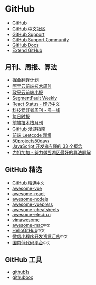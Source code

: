 # GitHub

- [GitHub](https://github.com/)
- [GitHub 中文社区](https://www.githubs.cn/)
- [GitHub Support](https://support.github.com/)
- [GitHub Support Community](https://github.community/)
- [GitHub Docs](https://docs.github.com/cn)
- [Extend GitHub](https://github.com/marketplace)

## 月刊、周报、算法

- [掘金翻译计划](https://github.com/xitu/gold-miner)
- [阿里云前端技术周刊](https://github.com/aliyunfe/weekly)
- [政采云前端小报](https://weekly.zoo.team/)
- [SegmentFault Weekly](https://segmentfault.com/weekly?utm_source=sf-footer)
- [React Status - 印记中文](https://docschina.org/weekly/react/)
- [科技爱好者周刊 - 阮一峰](https://www.ruanyifeng.com/blog/weekly/)
- [每日时报](https://wubaiqing.github.io/zaobao/)
- [前端技术栈月刊](https://xiaoluoboding.github.io/monthly/)
- [GitHub 漫游指南](https://github.phodal.com/)
- [前端 Leetcode 题解](https://www.bruceyj.com/frontend-leetcode/)
- [50projects50days](https://github.com/bradtraversy/50projects50days)
- [JavaScript 开发者应懂的 33 个概念](https://github.com/stephentian/33-js-concepts)
- [力扣加加 - 努力做西湖区最好的算法题解](https://leetcode-solution-leetcode-pp.gitbook.io/leetcode-solution/)

## GitHub 精选

- [GitHub 精选](https://www.githubs.cn/awesome)`中文`
- [awesome-vue](https://github.com/vuejs/awesome-vue)
- [awesome-react](https://github.com/enaqx/awesome-react)
- [awesome-nodejs](https://github.com/sindresorhus/awesome-nodejs)
- [awesome-vuepress](https://github.com/vuepress/awesome-vuepress)
- [awesome-cheatsheets](https://github.com/skywind3000/awesome-cheatsheets)
- [awesome-electron](https://github.com/sindresorhus/awesome-electron)
- [vimawesome](https://vimawesome.com/)
- [awesome-mac](https://github.com/jaywcjlove/awesome-mac/blob/master/README-zh.md)`中文`
- [HelloGitHub](https://github.com/521xueweihan/HelloGitHub)`中文`
- [微信小程序开发资源汇总](https://github.com/justjavac/awesome-wechat-weapp)`中文`
- [国内低代码平台](https://github.com/taowen/awesome-lowcode)`中文`

## GitHub 工具

- [github1s](https://github.com/conwnet/github1s)
- [githubbox](https://github.com/dferber90/githubbox)
